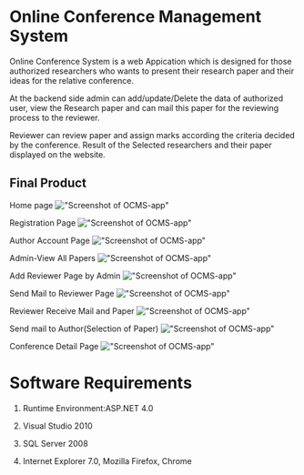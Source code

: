 # Online Conference Management System

Online Conference System is a web Appication which is designed for those authorized researchers who wants to present their research paper and their ideas for the relative conference.

At the backend side admin can add/update/Delete the data of authorized user, view the Research paper and can mail this paper for the reviewing process to the reviewer.

Reviewer can review paper and assign marks according the criteria decided by the conference.
Result of the Selected researchers and their paper displayed on the website.

## Final Product
Home page
!["Screenshot of OCMS-app"](https://github.com/jankilighthouse/Online-Conference-Management-System/blob/master/docs/homepage.png?raw=true)

Registration Page
!["Screenshot of OCMS-app"](https://github.com/jankilighthouse/Online-Conference-Management-System/blob/master/docs/register.png?raw=true)

Author Account Page
!["Screenshot of OCMS-app"](https://github.com/jankilighthouse/Online-Conference-Management-System/blob/master/docs/upload-paper.png?raw=true)

Admin-View All Papers
!["Screenshot of OCMS-app"](https://github.com/jankilighthouse/Online-Conference-Management-System/blob/master/docs/reviewer-view.png?raw=true)

Add Reviewer Page by Admin
!["Screenshot of OCMS-app"](https://github.com/jankilighthouse/Online-Conference-Management-System/blob/master/docs/admin-add-reviewer.png?raw=true)

Send Mail to Reviewer Page
!["Screenshot of OCMS-app"](https://github.com/jankilighthouse/Online-Conference-Management-System/blob/master/docs/mail_to-reviewer.png?raw=true)

Reviewer Receive Mail and Paper
!["Screenshot of OCMS-app"](https://github.com/jankilighthouse/Online-Conference-Management-System/blob/master/docs/reviewer_receive_papermail.png?raw=true)

Send mail to Author(Selection of Paper)
!["Screenshot of OCMS-app"](https://github.com/jankilighthouse/Online-Conference-Management-System/blob/master/docs/mail_to_author.png?raw=true)

Conference Detail Page
!["Screenshot of OCMS-app"](https://github.com/jankilighthouse/Online-Conference-Management-System/blob/master/docs/conference-detail.png?raw=true)

# Software Requirements

  1. Runtime Environment:ASP.NET 4.0

  2. Visual Studio 2010

  3. SQL Server 2008

  4. Internet Explorer 7.0, Mozilla Firefox, Chrome


